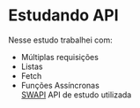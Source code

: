 # Estudando API
<p> Nesse estudo trabalhei com: </p>

 - Múltiplas requisições
 - Listas
 - Fetch
 - Funções Assíncronas <br>
 [SWAPI](https://swapi.dev/) API de estudo utilizada

 
